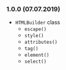 ### 1.0.0 (07.07.2019)

* `HTMLBuilder` class
    * `escape()`
    * `style()`
    * `attributes()`
    * `tag()`
    * `element()`
    * `select()`
    